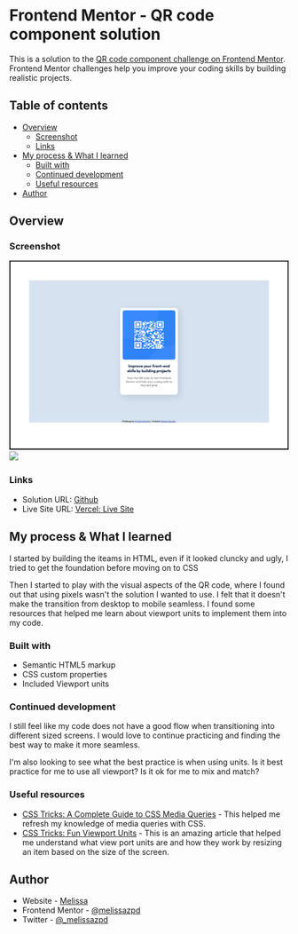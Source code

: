 # Frontend Mentor - QR code component solution

This is a solution to the [QR code component challenge on Frontend Mentor](https://www.frontendmentor.io/challenges/qr-code-component-iux_sIO_H). Frontend Mentor challenges help you improve your coding skills by building realistic projects. 

## Table of contents

- [Overview](#overview)
  - [Screenshot](#screenshot)
  - [Links](#links)
- [My process & What I learned](#my-process)
  - [Built with](#built-with)
  - [Continued development](#continued-development)
  - [Useful resources](#useful-resources)
- [Author](#author)

## Overview

### Screenshot

![](./screenshots/final-desktopview.png)
![](./screenshots/final-mobilepview.png)


### Links

- Solution URL: [Github](https://github.com/melissazpd/qr-code-component-main)
- Live Site URL: [Vercel: Live Site](https://qr-code-component-main-nine.vercel.app/)

## My process & What I learned

I started by building the iteams in HTML, even if it looked cluncky and ugly, I tried to get the foundation before moving on to CSS

Then I started to play with the visual aspects of the QR code, where I found out that using pixels wasn't the solution I wanted to use. I felt that it doesn't make the transition from desktop to mobile seamless. I found some resources that helped me learn about viewport units to implement them into my code. 

### Built with

- Semantic HTML5 markup
- CSS custom properties
- Included Viewport units


### Continued development

I still feel like my code does not have a good flow when transitioning into different sized screens. I would love to continue practicing and finding the best way to make it more seamless.

I'm also looking to see what the best practice is when using units. Is it best practice for me to use all viewport? Is it ok for me to mix and match?

### Useful resources

- [CSS Tricks: A Complete Guide to CSS Media Queries](https://css-tricks.com/a-complete-guide-to-css-media-queries/) - This helped me refresh my knowledge of media queries with CSS.
- [CSS Tricks: Fun Viewport Units](https://css-tricks.com/fun-viewport-units/) - This is an amazing article that helped me understand what view port units are and how they work by resizing an item based on the size of the screen.


## Author

- Website - [Melissa](https://melissazpd.com/)
- Frontend Mentor - [@melissazpd](https://www.frontendmentor.io/profile/melissazpd)
- Twitter - [@_melissazpd](https://twitter.com/_melissazpd)

